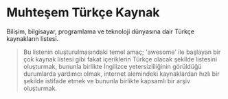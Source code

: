 # Muhteşem Türkçe Kaynak
Bilişim, bilgisayar, programlama ve teknoloji dünyasına dair Türkçe kaynakların listesi. 
> Bu listenin oluşturulmasındaki temel amaç; 'awesome' ile başlayan bir çok kaynak listesi gibi fakat içeriklerin Türkçe olacak şekilde listesini oluşturmak, bununla birlikte İngilizce yetersizliliğinin görüldüğü durumlarda yardımcı olmak, internet alemindeki kaynaklardan hızlı bir şekilde istifade etmek ve bununla birlikte kapsamlı bir arşiv oluşturmak.
